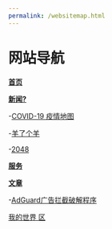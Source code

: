 ```yaml
---
permalink: /websitemap.html
---
```


# 网站导航



**[首页](https://bian2022.github.io/chs)**

**[新闻?](https://bian2022.github.io)**




-[COVID-19 疫情地图](/covid19map.html)

-[羊了个羊](/webapp/yang/)

-[2048](/webapp/2048/)

**[服务](/service)**

**[文章](/article)**

-[AdGuard广告拦截破解程序](/article/adguardhack)

[我的世界 区](/mc)
